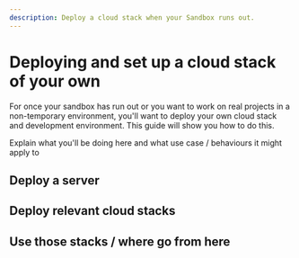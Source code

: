 ```yaml
---
description: Deploy a cloud stack when your Sandbox runs out.
---
```


# Deploying and set up a cloud stack of your own

For once your sandbox has run out or you want to work on real projects in a
non-temporary environment, you'll want to deploy your own cloud stack and
development environment. This guide will show you how to do this.


Explain what you'll be doing here and what use case / behaviours it might apply to

## Deploy a server

## Deploy relevant cloud stacks

## Use those stacks / where go from here

